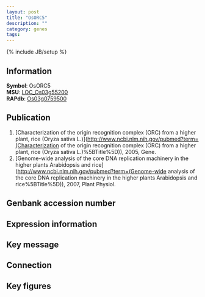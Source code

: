 ```yaml
---
layout: post
title: "OsORC5"
description: ""
category: genes
tags: 
---
```

{% include JB/setup %}

## Information
__Symbol__: OsORC5  
__MSU__: [LOC_Os03g55200](http://rice.plantbiology.msu.edu/cgi-bin/ORF_infopage.cgi?orf=LOC_Os03g55200)  
__RAPdb__: [Os03g0759500](http://rapdb.dna.affrc.go.jp/viewer/gbrowse_details/irgsp1?name=Os03g0759500)  

## Publication
1. [Characterization of the origin recognition complex (ORC) from a higher plant, rice (Oryza sativa L.)](http://www.ncbi.nlm.nih.gov/pubmed?term=(Characterization of the origin recognition complex (ORC) from a higher plant, rice (Oryza sativa L.)%5BTitle%5D)), 2005, Gene.
2. [Genome-wide analysis of the core DNA replication machinery in the higher plants Arabidopsis and rice](http://www.ncbi.nlm.nih.gov/pubmed?term=(Genome-wide analysis of the core DNA replication machinery in the higher plants Arabidopsis and rice%5BTitle%5D)), 2007, Plant Physiol.

## Genbank accession number

## Expression information

## Key message

## Connection

## Key figures


